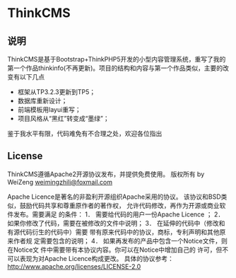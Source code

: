 # ThinkCMS

## 说明

ThinkCMS是基于Bootstrap+ThinkPHP5开发的小型内容管理系统，重写了我的第一个作品thinkinfo(不再更新)。项目的结构和内容与第一个作品类似，主要的改变有以下几点

* 框架从TP3.2.3更新到TP5；
* 数据库重新设计；
* 前端模板用layui重写；
* 项目风格从“黑红”转变成“墨绿”；

鉴于我水平有限，代码难免有不合理之处，欢迎各位指出

## License

ThinkCMS遵循Apache2开源协议发布，并提供免费使用。
版权所有 by WeiZeng <weimingzhili@foxmail.com>

Apache Licence是著名的非盈利开源组织Apache采用的协议。
该协议和BSD类似，鼓励代码共享和尊重原作者的著作权，
允许代码修改，再作为开源或商业软件发布。需要满足
的条件： 
1． 需要给代码的用户一份Apache Licence ；
2． 如果你修改了代码，需要在被修改的文件中说明；
3． 在延伸的代码中（修改和有源代码衍生的代码中）需要
带有原来代码中的协议，商标，专利声明和其他原来作者规
定需要包含的说明；
4． 如果再发布的产品中包含一个Notice文件，则在Notice文
件中需要带有本协议内容。你可以在Notice中增加自己的
许可，但不可以表现为对Apache Licence构成更改。 
具体的协议参考：http://www.apache.org/licenses/LICENSE-2.0